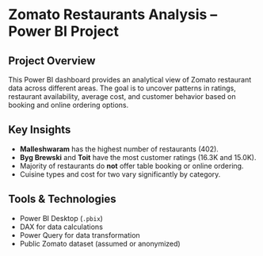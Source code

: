 #   Zomato Restaurants Analysis – Power BI Project

##  Project Overview
This Power BI dashboard provides an analytical view of Zomato restaurant data across different areas. The goal is to uncover patterns in ratings, restaurant availability, average cost, and customer behavior based on booking and online ordering options.

##  Key Insights
-  **Malleshwaram** has the highest number of restaurants (402).
-  **Byg Brewski** and **Toit** have the most customer ratings (16.3K and 15.0K).
-  Majority of restaurants do **not** offer table booking or online ordering.
-  Cuisine types and cost for two vary significantly by category.

##  Tools & Technologies
- Power BI Desktop (`.pbix`)
- DAX for data calculations
- Power Query for data transformation
- Public Zomato dataset (assumed or anonymized)
